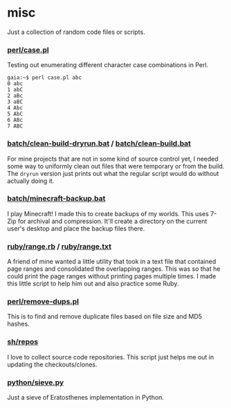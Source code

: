 # misc
Just a collection of random code files or scripts.

### [perl/case.pl](case.pl)
Testing out enumerating different character case combinations in Perl.

	gaia:~$ perl case.pl abc
	0 abc
	1 abC
	2 aBc
	3 aBC
	4 Abc
	5 AbC
	6 ABc
	7 ABC

### [batch/clean-build-dryrun.bat](clean-build-dryrun.bat) / [batch/clean-build.bat](clean-build.bat)
For mine projects that are not in some kind of source control yet, I needed some
way to uniformly clean out files that were temporary or from the build.  The
`dryrun` version just prints out what the regular script would do without
actually doing it.

### [batch/minecraft-backup.bat](minecraft-backup.bat)
I play Minecraft!  I made this to create backups of my worlds.  This uses 7-Zip
for archival and compression.  It'll create a directory on the current user's
desktop and place the backup files there.

### [ruby/range.rb](range.rb) / [ruby/range.txt](range.txt)
A friend of mine wanted a little utility that took in a text file that contained
page ranges and consolidated the overlapping ranges.  This was so that he could
print the page ranges without printing pages multiple times.  I made this little
script to help him out and also practice some Ruby.

### [perl/remove-dups.pl](remove-dups.pl)
This is to find and remove duplicate files based on file size and MD5 hashes.

### [sh/repos](repos)
I love to collect source code repositories.  This script just helps me out in
updating the checkouts/clones.

### [python/sieve.py](sieve.py)
Just a sieve of Eratosthenes implementation in Python.
